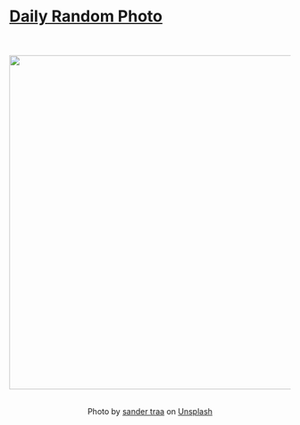# [Daily Random Photo](https://www.dailyrandomphoto.com/)

<div align="center">
  <br>
  <br>
  <a href="https://www.dailyrandomphoto.com/p/2024/2024-07-16/"><img src="https://images.unsplash.com/photo-1718955386353-93c8dce1120e?crop=entropy&cs=tinysrgb&fit=max&fm=jpg&ixid=M3w3NzUwOHwwfDF8cmFuZG9tfHx8fHx8fHx8MTcyMTA5MDA2Nnw&ixlib=rb-4.0.3&q=80&w=1080" width="600px"></a>
  <br>
  <br>
  <p class="has-text-grey">Photo by <a href="https://unsplash.com/@sandertraa?utm_source=Daily%20Random%20Photo&amp;utm_medium=referral" target="_blank" rel="noopener noreferrer">sander traa</a> on <a href="https://unsplash.com/photos/a-white-waterlily-floating-on-top-of-a-body-of-water-p3wy5MS2rUo?utm_source=Daily%20Random%20Photo&amp;utm_medium=referral" target="_blank" rel="noopener noreferrer">Unsplash</a></p>
</div>
